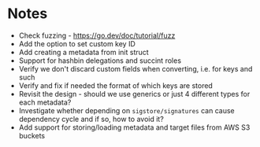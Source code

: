 # Notes

* Check fuzzing - https://go.dev/doc/tutorial/fuzz 
* Add the option to set custom key ID
* Add creating a metadata from init struct
* Support for hashbin delegations and succint roles
* Verify we don't discard custom fields when converting, i.e. for keys and such
* Verify and fix if needed the format of which keys are stored
* Revisit the design - should we use generics or just 4 different types for each metadata?
* Investigate whether depending on `sigstore/signatures` can cause dependency cycle and if so, how to avoid it?
* Add support for storing/loading metadata and target files from AWS S3 buckets
